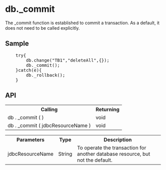 <H1>db._commit</H1>

The _commit function is established to commit a transaction.
As a default, it does not need to be called explicitly.
<h2>Sample</h2>
<pre>
	try{
		db.change("TB1","deleteAll",{});
		db._commit();
	}catch(e){
		db._rollback();
	}
</pre>

<h2>API</h2>

<table>
<tr><th>Calling</th><th>Returning</th></tr>
<tr><td>db . _commit ( )</td><td>void</td></tr>
<tr><td>db . _commit ( jdbcResourceName )</td><td>void</td></tr>
</table>


<table>
<tr><th>Parameters</th><th>Type</th><th>Description</th></tr>
<tr><td>jdbcResourceName</td><td>String</td><td>To operate the transaction for another database resource, but not the default. 
</td></tr>
</table>


